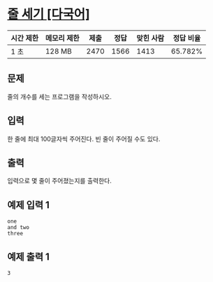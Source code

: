 # [줄 세기 [다국어]](https://www.acmicpc.net/problem/4806)

| 시간 제한 | 메모리 제한 | 제출 | 정답 | 맞힌 사람 | 정답 비율 |
| --- | --- | --- | --- | --- | --- |
| 1 초 | 128 MB | 2470 | 1566 | 1413 | 65.782% |
 
## 문제

줄의 개수를 세는 프로그램을 작성하시오.

## 입력

한 줄에 최대 100글자씩 주어진다. 빈 줄이 주어질 수도 있다.

## 출력

입력으로 몇 줄이 주어졌는지를 출력한다.

## 예제 입력 1

```
one
and two
three

```

## 예제 출력 1

```
3
```
